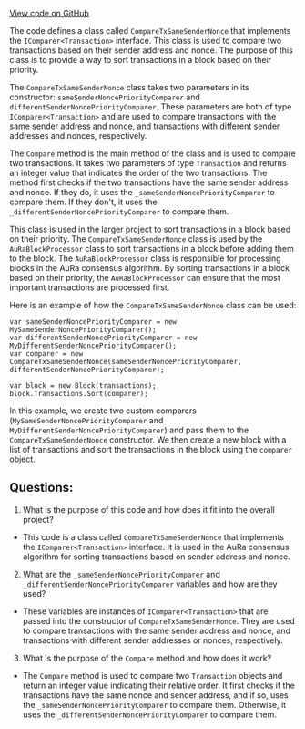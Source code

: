 [View code on GitHub](https://github.com/nethermindeth/nethermind/Nethermind.Consensus.AuRa/Transactions/CompareTxSameSenderNonce.cs)

The code defines a class called `CompareTxSameSenderNonce` that implements the `IComparer<Transaction>` interface. This class is used to compare two transactions based on their sender address and nonce. The purpose of this class is to provide a way to sort transactions in a block based on their priority.

The `CompareTxSameSenderNonce` class takes two parameters in its constructor: `sameSenderNoncePriorityComparer` and `differentSenderNoncePriorityComparer`. These parameters are both of type `IComparer<Transaction>` and are used to compare transactions with the same sender address and nonce, and transactions with different sender addresses and nonces, respectively.

The `Compare` method is the main method of the class and is used to compare two transactions. It takes two parameters of type `Transaction` and returns an integer value that indicates the order of the two transactions. The method first checks if the two transactions have the same sender address and nonce. If they do, it uses the `_sameSenderNoncePriorityComparer` to compare them. If they don't, it uses the `_differentSenderNoncePriorityComparer` to compare them.

This class is used in the larger project to sort transactions in a block based on their priority. The `CompareTxSameSenderNonce` class is used by the `AuRaBlockProcessor` class to sort transactions in a block before adding them to the block. The `AuRaBlockProcessor` class is responsible for processing blocks in the AuRa consensus algorithm. By sorting transactions in a block based on their priority, the `AuRaBlockProcessor` can ensure that the most important transactions are processed first.

Here is an example of how the `CompareTxSameSenderNonce` class can be used:

```
var sameSenderNoncePriorityComparer = new MySameSenderNoncePriorityComparer();
var differentSenderNoncePriorityComparer = new MyDifferentSenderNoncePriorityComparer();
var comparer = new CompareTxSameSenderNonce(sameSenderNoncePriorityComparer, differentSenderNoncePriorityComparer);

var block = new Block(transactions);
block.Transactions.Sort(comparer);
```

In this example, we create two custom comparers (`MySameSenderNoncePriorityComparer` and `MyDifferentSenderNoncePriorityComparer`) and pass them to the `CompareTxSameSenderNonce` constructor. We then create a new block with a list of transactions and sort the transactions in the block using the `comparer` object.
## Questions: 
 1. What is the purpose of this code and how does it fit into the overall project?
- This code is a class called `CompareTxSameSenderNonce` that implements the `IComparer<Transaction>` interface. It is used in the AuRa consensus algorithm for sorting transactions based on sender address and nonce.

2. What are the `_sameSenderNoncePriorityComparer` and `_differentSenderNoncePriorityComparer` variables and how are they used?
- These variables are instances of `IComparer<Transaction>` that are passed into the constructor of `CompareTxSameSenderNonce`. They are used to compare transactions with the same sender address and nonce, and transactions with different sender addresses or nonces, respectively.

3. What is the purpose of the `Compare` method and how does it work?
- The `Compare` method is used to compare two `Transaction` objects and return an integer value indicating their relative order. It first checks if the transactions have the same nonce and sender address, and if so, uses the `_sameSenderNoncePriorityComparer` to compare them. Otherwise, it uses the `_differentSenderNoncePriorityComparer` to compare them.